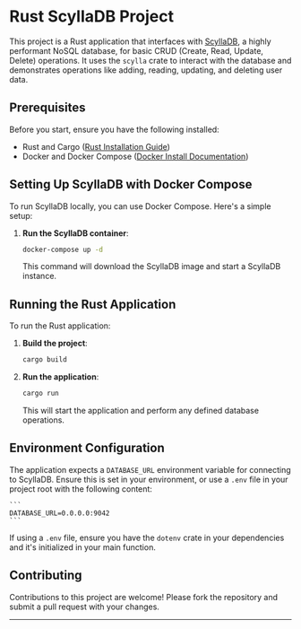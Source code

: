 # Rust ScyllaDB Project

This project is a Rust application that interfaces with [ScyllaDB](https://scylladb.com), 
a highly performant NoSQL database, for basic CRUD (Create, Read, Update, Delete) operations. 
It uses the `scylla` crate to interact with the database and demonstrates operations like 
adding, reading, updating, and deleting user data.

## Prerequisites

Before you start, ensure you have the following installed:

- Rust and Cargo ([Rust Installation Guide](https://www.rust-lang.org/tools/install))
- Docker and Docker Compose ([Docker Install Documentation](https://docs.docker.com/get-docker/))

## Setting Up ScyllaDB with Docker Compose

To run ScyllaDB locally, you can use Docker Compose. Here's a simple setup:

1. **Run the ScyllaDB container**:

    ```bash
    docker-compose up -d
    ```

   This command will download the ScyllaDB image and start a ScyllaDB instance.

## Running the Rust Application

To run the Rust application:

1. **Build the project**:

    ```bash
    cargo build
    ```

2. **Run the application**:

    ```bash
    cargo run
    ```

   This will start the application and perform any defined database operations.

## Environment Configuration

The application expects a `DATABASE_URL` environment variable for connecting to ScyllaDB. 
Ensure this is set in your environment, or use a `.env` file in your project root with the 
following content:

    ```
    DATABASE_URL=0.0.0.0:9042
    ```

If using a `.env` file, ensure you have the `dotenv` crate in your dependencies and it's 
initialized in your main function.


## Contributing

Contributions to this project are welcome! Please fork the repository and submit a pull 
request with your changes.

---
